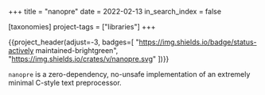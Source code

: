 +++
title = "nanopre"
date = 2022-02-13
in_search_index = false

[taxonomies]
project-tags = ["libraries"]
+++

{{project_header(adjust=-3, badges=[
    "https://img.shields.io/badge/status-actively maintained-brightgreen", "https://img.shields.io/crates/v/nanopre.svg"
])}}

`nanopre` is a zero-dependency, no-unsafe implementation of an extremely minimal C-style text preprocessor. 